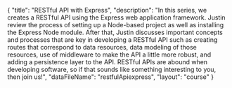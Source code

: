 {
	"title": "RESTful API with Express",
	"description": "In this series,  we creates a RESTful API using the Express web application framework. Justin review the process of setting up a Node-based project as well as installing the Express Node module. After that, Justin discusses important concepts and processes that are key in developing a RESTful API such as creating routes that correspond to data resources, data modeling of those resources, use of middleware to make the API a little more robust, and adding a persistence layer to the API. RESTful APIs are abound when developing software, so if that sounds like something interesting to you, then join us!",
	"dataFileName": "restfulApiexpress",
	"layout": "course"
}
